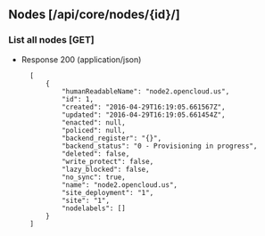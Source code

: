 ## Nodes [/api/core/nodes/{id}/]

### List all nodes [GET]

+ Response 200 (application/json)

        [
            {
                "humanReadableName": "node2.opencloud.us",
                "id": 1,
                "created": "2016-04-29T16:19:05.661567Z",
                "updated": "2016-04-29T16:19:05.661454Z",
                "enacted": null,
                "policed": null,
                "backend_register": "{}",
                "backend_status": "0 - Provisioning in progress",
                "deleted": false,
                "write_protect": false,
                "lazy_blocked": false,
                "no_sync": true,
                "name": "node2.opencloud.us",
                "site_deployment": "1",
                "site": "1",
                "nodelabels": []
            }
        ]

